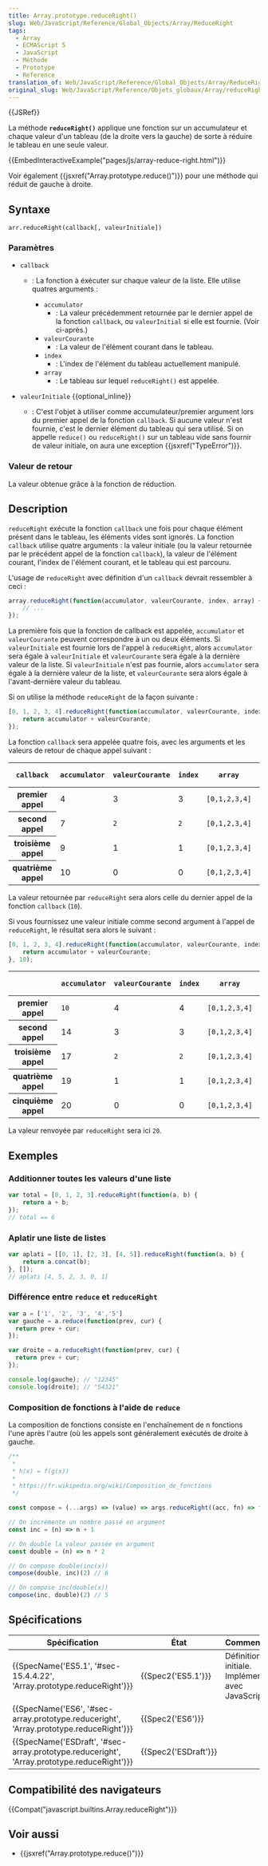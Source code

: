```yaml
---
title: Array.prototype.reduceRight()
slug: Web/JavaScript/Reference/Global_Objects/Array/ReduceRight
tags:
  - Array
  - ECMAScript 5
  - JavaScript
  - Méthode
  - Prototype
  - Reference
translation_of: Web/JavaScript/Reference/Global_Objects/Array/ReduceRight
original_slug: Web/JavaScript/Reference/Objets_globaux/Array/reduceRight
---
```

{{JSRef}}

La méthode **`reduceRight()`** applique une fonction sur un accumulateur et chaque valeur d'un tableau (de la droite vers la gauche) de sorte à réduire le tableau en une seule valeur.

{{EmbedInteractiveExample("pages/js/array-reduce-right.html")}}

Voir également {{jsxref("Array.prototype.reduce()")}} pour une méthode qui réduit de gauche à droite.

## Syntaxe

    arr.reduceRight(callback[, valeurInitiale])

### Paramètres

- `callback`

  - : La fonction à éxécuter sur chaque valeur de la liste. Elle utilise quatres arguments :

    - `accumulator`
      - : La valeur précédemment retournée par le dernier appel de la fonction `callback`, ou `valeurInitial` si elle est fournie. (Voir ci-après.)
    - `valeurCourante`
      - : La valeur de l'élément courant dans le tableau.
    - `index`
      - : L'index de l'élément du tableau actuellement manipulé.
    - `array`
      - : Le tableau sur lequel `reduceRight()` est appelée.

- `valeurInitiale` {{optional_inline}}
  - : C'est l'objet à utiliser comme accumulateur/premier argument lors du premier appel de la fonction `callback`. Si aucune valeur n'est fournie, c'est le dernier élément du tableau qui sera utilisé. Si on appelle `reduce()` ou `reduceRight()` sur un tableau vide sans fournir de valeur initiale, on aura une exception {{jsxref("TypeError")}}.

### Valeur de retour

La valeur obtenue grâce à la fonction de réduction.

## Description

`reduceRight` exécute la fonction `callback` une fois pour chaque élément présent dans le tableau, les éléments vides sont ignorés. La fonction `callback` utilise quatre arguments : la valeur initiale (ou la valeur retournée par le précédent appel de la fonction `callback`), la valeur de l'élément courant, l'index de l'élément courant, et le tableau qui est parcouru.

L'usage de `reduceRight` avec définition d'un `callback` devrait ressembler à ceci :

```js
array.reduceRight(function(accumulator, valeurCourante, index, array) {
    // ...
});
```

La première fois que la fonction de callback est appelée, `accumulator` et `valeurCourante` peuvent correspondre à un ou deux éléments. Si `valeurInitiale` est fournie lors de l'appel à `reduceRight`, alors `accumulator` sera égale à `valeurInitiale` et `valeurCourante` sera égale à la dernière valeur de la liste. Si `valeurInitiale` n'est pas fournie, alors `accumulator` sera égale à la dernière valeur de la liste, et `valeurCourante` sera alors égale à l'avant-dernière valeur du tableau.

Si on utilise la méthode `reduceRight` de la façon suivante :

```js
[0, 1, 2, 3, 4].reduceRight(function(accumulator, valeurCourante, index, array) {
    return accumulator + valeurCourante;
});
```

La fonction `callback` sera appelée quatre fois, avec les arguments et les valeurs de retour de chaque appel suivant :

<table>
  <thead>
    <tr>
      <th scope="col"><code>callback</code></th>
      <th scope="col"><code>accumulator</code></th>
      <th scope="col"><code>valeurCourante</code></th>
      <th scope="col"><code>index</code></th>
      <th scope="col"><code>array</code></th>
      <th scope="col">Valeur renvoyée</th>
    </tr>
  </thead>
  <tbody>
    <tr>
      <th scope="row">premier appel</th>
      <td>4</td>
      <td>3</td>
      <td>3</td>
      <td><code>[0,1,2,3,4]</code></td>
      <td>7</td>
    </tr>
    <tr>
      <th scope="row">second appel</th>
      <td>7</td>
      <td><code>2</code></td>
      <td><code>2</code></td>
      <td><code>[0,1,2,3,4]</code></td>
      <td>9</td>
    </tr>
    <tr>
      <th scope="row">troisième appel</th>
      <td>9</td>
      <td>1</td>
      <td>1</td>
      <td><code>[0,1,2,3,4]</code></td>
      <td>10</td>
    </tr>
    <tr>
      <th scope="row">quatrième appel</th>
      <td>10</td>
      <td>0</td>
      <td>0</td>
      <td><code>[0,1,2,3,4]</code></td>
      <td><code>10</code></td>
    </tr>
  </tbody>
</table>

La valeur retournée par `reduceRight` sera alors celle du dernier appel de la fonction `callback` (`10`).

Si vous fournissez une valeur initiale comme second argument à l'appel de `reduceRight`, le résultat sera alors le suivant :

```js
[0, 1, 2, 3, 4].reduceRight(function(accumulator, valeurCourante, index, array) {
    return accumulator + valeurCourante;
}, 10);
```

<table>
  <thead>
    <tr>
      <th scope="col"></th>
      <th scope="col"><code>accumulator</code></th>
      <th scope="col"><code>valeurCourante</code></th>
      <th scope="col"><code>index</code></th>
      <th scope="col"><code>array</code></th>
      <th scope="col">Valeur renvoyée</th>
    </tr>
  </thead>
  <tbody>
    <tr>
      <th scope="row">premier appel</th>
      <td><code>10</code></td>
      <td>4</td>
      <td>4</td>
      <td><code>[0,1,2,3,4]</code></td>
      <td><code>14</code></td>
    </tr>
    <tr>
      <th scope="row">second appel</th>
      <td>14</td>
      <td>3</td>
      <td>3</td>
      <td><code>[0,1,2,3,4]</code></td>
      <td><code>17</code></td>
    </tr>
    <tr>
      <th scope="row">troisième appel</th>
      <td>17</td>
      <td><code>2</code></td>
      <td><code>2</code></td>
      <td><code>[0,1,2,3,4]</code></td>
      <td><code>19</code></td>
    </tr>
    <tr>
      <th scope="row">quatrième appel</th>
      <td>19</td>
      <td>1</td>
      <td>1</td>
      <td><code>[0,1,2,3,4]</code></td>
      <td>20</td>
    </tr>
    <tr>
      <th scope="row">cinquième appel</th>
      <td>20</td>
      <td>0</td>
      <td>0</td>
      <td><code>[0,1,2,3,4]</code></td>
      <td><code>20</code></td>
    </tr>
  </tbody>
</table>

La valeur renvoyée par `reduceRight` sera ici `20`.

## Exemples

### Additionner toutes les valeurs d'une liste

```js
var total = [0, 1, 2, 3].reduceRight(function(a, b) {
    return a + b;
});
// total == 6
```

### Aplatir une liste de listes

```js
var aplati = [[0, 1], [2, 3], [4, 5]].reduceRight(function(a, b) {
    return a.concat(b);
}, []);
// aplati [4, 5, 2, 3, 0, 1]
```

### Différence entre `reduce` et `reduceRight`

```js
var a = ['1', '2', '3', '4','5']
var gauche = a.reduce(function(prev, cur) {
  return prev + cur;
});

var droite = a.reduceRight(function(prev, cur) {
  return prev + cur;
});

console.log(gauche); // "12345"
console.log(droite); // "54321"
```

### Composition de fonctions à l'aide de `reduce`

La composition de fonctions consiste en l'enchaînement de n fonctions l'une après l'autre (où les appels sont généralement exécutés de droite à gauche.

```js
/**
 *
 * h(x) = f(g(x))
 *
 * https://fr.wikipedia.org/wiki/Composition_de_fonctions
 */

const compose = (...args) => (value) => args.reduceRight((acc, fn) => fn(acc), value)

// On incrémente un nombre passé en argument
const inc = (n) => n + 1

// On double la valeur passée en argument
const double = (n) => n * 2

// On compose double(inc(x))
compose(double, inc)(2) // 6

// On compose inc(double(x))
compose(inc, double)(2) // 5
```

## Spécifications

| Spécification                                                                                                            | État                         | Commentaires                                          |
| ------------------------------------------------------------------------------------------------------------------------ | ---------------------------- | ----------------------------------------------------- |
| {{SpecName('ES5.1', '#sec-15.4.4.22', 'Array.prototype.reduceRight')}}                             | {{Spec2('ES5.1')}}     | Définition initiale. Implémentée avec JavaScript 1.8. |
| {{SpecName('ES6', '#sec-array.prototype.reduceright', 'Array.prototype.reduceRight')}}     | {{Spec2('ES6')}}         |                                                       |
| {{SpecName('ESDraft', '#sec-array.prototype.reduceright', 'Array.prototype.reduceRight')}} | {{Spec2('ESDraft')}} |                                                       |

## Compatibilité des navigateurs

{{Compat("javascript.builtins.Array.reduceRight")}}

## Voir aussi

- {{jsxref("Array.prototype.reduce()")}}
